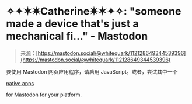 <!--yml

category: 未分类

date: 2024-05-29 12:34:15

-->

# ✧✦✶✷Catherine✷✶✦✧: "someone made a device that's just a mechanical fi…" - Mastodon

> 来源：[https://mastodon.social/@whitequark/112128649344539396](https://mastodon.social/@whitequark/112128649344539396)

要使用 Mastodon 网页应用程序，请启用 JavaScript。或者，尝试其中一个

[native apps](https://joinmastodon.org/apps)

for Mastodon for your platform.
